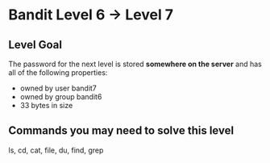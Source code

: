 Bandit Level 6 &rarr; Level 7
=============================

Level Goal
----------

The password for the next level is stored **somewhere on the server**
and has all of the following properties:

-   owned by user bandit7
-   owned by group bandit6
-   33 bytes in size

Commands you may need to solve this level
-----------------------------------------

ls, cd, cat, file, du, find, grep
